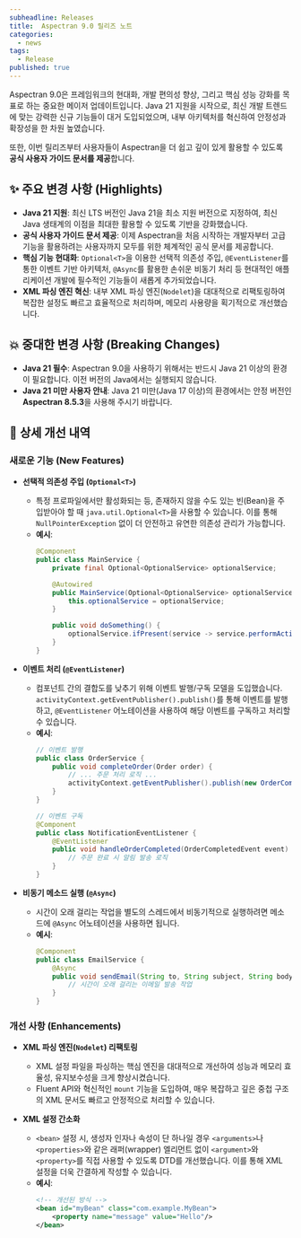 ```yaml
---
subheadline: Releases
title:  Aspectran 9.0 릴리즈 노트
categories:
  - news
tags:
  - Release
published: true
---
```


Aspectran 9.0은 프레임워크의 현대화, 개발 편의성 향상, 그리고 핵심 성능 강화를 목표로 하는 중요한 메이저 업데이트입니다. Java 21 지원을 시작으로, 최신 개발 트렌드에 맞는 강력한 신규 기능들이 대거 도입되었으며, 내부 아키텍처를 혁신하여 안정성과 확장성을 한 차원 높였습니다.
<!--more-->

또한, 이번 릴리즈부터 사용자들이 Aspectran을 더 쉽고 깊이 있게 활용할 수 있도록 **공식 사용자 가이드 문서를 제공**합니다.

## ✨ 주요 변경 사항 (Highlights)

*   **Java 21 지원**: 최신 LTS 버전인 Java 21을 최소 지원 버전으로 지정하여, 최신 Java 생태계의 이점을 최대한 활용할 수 있도록 기반을 강화했습니다.
*   **공식 사용자 가이드 문서 제공**: 이제 Aspectran을 처음 시작하는 개발자부터 고급 기능을 활용하려는 사용자까지 모두를 위한 체계적인 공식 문서를 제공합니다.
*   **핵심 기능 현대화**: `Optional<T>`을 이용한 선택적 의존성 주입, `@EventListener`를 통한 이벤트 기반 아키텍처, `@Async`를 활용한 손쉬운 비동기 처리 등 현대적인 애플리케이션 개발에 필수적인 기능들이 새롭게 추가되었습니다.
*   **XML 파싱 엔진 혁신**: 내부 XML 파싱 엔진(`Nodelet`)을 대대적으로 리팩토링하여 복잡한 설정도 빠르고 효율적으로 처리하며, 메모리 사용량을 획기적으로 개선했습니다.

## 💥 중대한 변경 사항 (Breaking Changes)

*   **Java 21 필수**: Aspectran 9.0을 사용하기 위해서는 반드시 Java 21 이상의 환경이 필요합니다. 이전 버전의 Java에서는 실행되지 않습니다.
*   **Java 21 미만 사용자 안내**: Java 21 미만(Java 17 이상)의 환경에서는 안정 버전인 **Aspectran 8.5.3**을 사용해 주시기 바랍니다.

## 🚀 상세 개선 내역

### 새로운 기능 (New Features)

*   **선택적 의존성 주입 (`Optional<T>`)**
    *   특정 프로파일에서만 활성화되는 등, 존재하지 않을 수도 있는 빈(Bean)을 주입받아야 할 때 `java.util.Optional<T>`을 사용할 수 있습니다. 이를 통해 `NullPointerException` 없이 더 안전하고 유연한 의존성 관리가 가능합니다.
    *   **예시**:
        ```java
        @Component
        public class MainService {
            private final Optional<OptionalService> optionalService;

            @Autowired
            public MainService(Optional<OptionalService> optionalService) {
                this.optionalService = optionalService;
            }

            public void doSomething() {
                optionalService.ifPresent(service -> service.performAction());
            }
        }
        ```

*   **이벤트 처리 (`@EventListener`)**
    *   컴포넌트 간의 결합도를 낮추기 위해 이벤트 발행/구독 모델을 도입했습니다. `activityContext.getEventPublisher().publish()`를 통해 이벤트를 발행하고, `@EventListener` 어노테이션을 사용하여 해당 이벤트를 구독하고 처리할 수 있습니다.
    *   **예시**:
        ```java
        // 이벤트 발행
        public class OrderService {
            public void completeOrder(Order order) {
                // ... 주문 처리 로직 ...
                activityContext.getEventPublisher().publish(new OrderCompletedEvent(order));
            }
        }

        // 이벤트 구독
        @Component
        public class NotificationEventListener {
            @EventListener
            public void handleOrderCompleted(OrderCompletedEvent event) {
                // 주문 완료 시 알림 발송 로직
            }
        }
        ```

*   **비동기 메소드 실행 (`@Async`)**
    *   시간이 오래 걸리는 작업을 별도의 스레드에서 비동기적으로 실행하려면 메소드에 `@Async` 어노테이션을 사용하면 됩니다.
    *   **예시**:
        ```java
        @Component
        public class EmailService {
            @Async
            public void sendEmail(String to, String subject, String body) {
                // 시간이 오래 걸리는 이메일 발송 작업
            }
        }
        ```

### 개선 사항 (Enhancements)

*   **XML 파싱 엔진(`Nodelet`) 리팩토링**
    *   XML 설정 파일을 파싱하는 핵심 엔진을 대대적으로 개선하여 성능과 메모리 효율성, 유지보수성을 크게 향상시켰습니다.
    *   Fluent API와 혁신적인 `mount` 기능을 도입하여, 매우 복잡하고 깊은 중첩 구조의 XML 문서도 빠르고 안정적으로 처리할 수 있습니다.

*   **XML 설정 간소화**
    *   `<bean>` 설정 시, 생성자 인자나 속성이 단 하나일 경우 `<arguments>`나 `<properties>`와 같은 래퍼(wrapper) 엘리먼트 없이 `<argument>`와 `<property>`를 직접 사용할 수 있도록 DTD를 개선했습니다. 이를 통해 XML 설정을 더욱 간결하게 작성할 수 있습니다.
    *   **예시**:
        ```xml
        <!-- 개선된 방식 -->
        <bean id="myBean" class="com.example.MyBean">
            <property name="message" value="Hello"/>
        </bean>
        ```